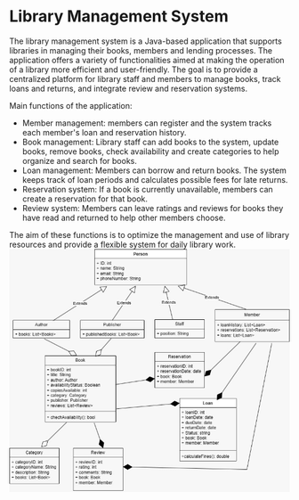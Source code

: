 # Library Management System
The library management system is a Java-based application that supports libraries in managing their books, members and lending processes. The application offers a variety of functionalities aimed at making the operation of a library more efficient and user-friendly. The goal is to provide a centralized platform for library staff and members to manage books, track loans and returns, and integrate review and reservation systems.

Main functions of the application:
- Member management: members can register and the system tracks each member's loan and reservation history.
- Book management: Library staff can add books to the system, update books, remove books, check availability and create categories to help organize and search for books.
- Loan management: Members can borrow and return books. The system keeps track of loan periods and calculates possible fees for late returns.
- Reservation system: If a book is currently unavailable, members can create a reservation for that book.
- Review system: Members can leave ratings and reviews for books they have read and returned to help other members choose.

The aim of these functions is to optimize the management and use of library resources and provide a flexible system for daily library work.
![library_UML.jpg](library_UML.jpg)